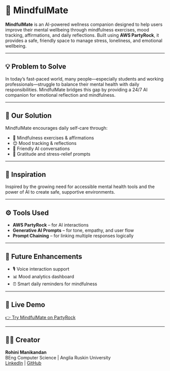 # 🌸 MindfulMate

**MindfulMate** is an AI-powered wellness companion designed to help users improve their mental wellbeing through mindfulness exercises, mood tracking, affirmations, and daily reflections. Built using **AWS PartyRock**, it provides a safe, friendly space to manage stress, loneliness, and emotional wellbeing.

---

## 💡 Problem to Solve
In today’s fast-paced world, many people—especially students and working professionals—struggle to balance their mental health with daily responsibilities. MindfulMate bridges this gap by providing a 24/7 AI companion for emotional reflection and mindfulness.

---

## 💖 Our Solution
MindfulMate encourages daily self-care through:
- 🧘 Mindfulness exercises & affirmations  
- 😊 Mood tracking & reflections  
- 💬 Friendly AI conversations  
- 🌙 Gratitude and stress-relief prompts  

---

## 🧠 Inspiration
Inspired by the growing need for accessible mental health tools and the power of AI to create safe, supportive environments.

---

## ⚙️ Tools Used
- **AWS PartyRock** – for AI interactions  
- **Generative AI Prompts** – for tone, empathy, and user flow  
- **Prompt Chaining** – for linking multiple responses logically  

---

## 🧩 Future Enhancements
- 🎙️ Voice interaction support  
- 📊 Mood analytics dashboard  
- ⏰ Smart daily reminders for mindfulness

---

## 🔗 Live Demo
[👉 Try MindfulMate on PartyRock](https://partyrock.aws/u/rohinimanikandan/Ka30y7KJW/MindfulMate)

---

## 👩‍💻 Creator
**Rohini Manikandan**  
BEng Computer Science | Anglia Ruskin University  
[LinkedIn](https://www.linkedin.com/in/rohini-manikandan-28ab31324) | [GitHub](https://github.com/rohinimnair2158)
